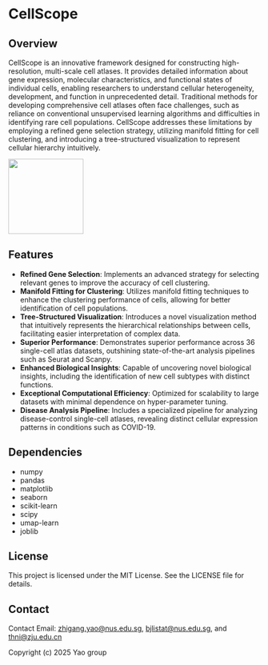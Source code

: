 # CellScope

## Overview
CellScope is an innovative framework designed for constructing high-resolution, multi-scale cell atlases. It provides detailed information about gene expression, molecular characteristics, and functional states of individual cells, enabling researchers to understand cellular heterogeneity, development, and function in unprecedented detail. Traditional methods for developing comprehensive cell atlases often face challenges, such as reliance on conventional unsupervised learning algorithms and difficulties in identifying rare cell populations. CellScope addresses these limitations by employing a refined gene selection strategy, utilizing manifold fitting for cell clustering, and introducing a tree-structured visualization to represent cellular hierarchy intuitively.

<img src="Workflow.pdf" width="150">

## Features
- **Refined Gene Selection**: Implements an advanced strategy for selecting relevant genes to improve the accuracy of cell clustering.
- **Manifold Fitting for Clustering**: Utilizes manifold fitting techniques to enhance the clustering performance of cells, allowing for better identification of cell populations.
- **Tree-Structured Visualization**: Introduces a novel visualization method that intuitively represents the hierarchical relationships between cells, facilitating easier interpretation of complex data.
- **Superior Performance**: Demonstrates superior performance across 36 single-cell atlas datasets, outshining state-of-the-art analysis pipelines such as Seurat and Scanpy.
- **Enhanced Biological Insights**: Capable of uncovering novel biological insights, including the identification of new cell subtypes with distinct functions.
- **Exceptional Computational Efficiency**: Optimized for scalability to large datasets with minimal dependence on hyper-parameter tuning.
- **Disease Analysis Pipeline**: Includes a specialized pipeline for analyzing disease-control single-cell atlases, revealing distinct cellular expression patterns in conditions such as COVID-19.

## Dependencies
- numpy
- pandas
- matplotlib
- seaborn
- scikit-learn
- scipy
- umap-learn
- joblib

## License
This project is licensed under the MIT License. See the LICENSE file for details.

## Contact

Contact Email: zhigang.yao@nus.edu.sg, bjlistat@nus.edu.sg, and thni@zju.edu.cn  

Copyright (c) 2025 Yao group

